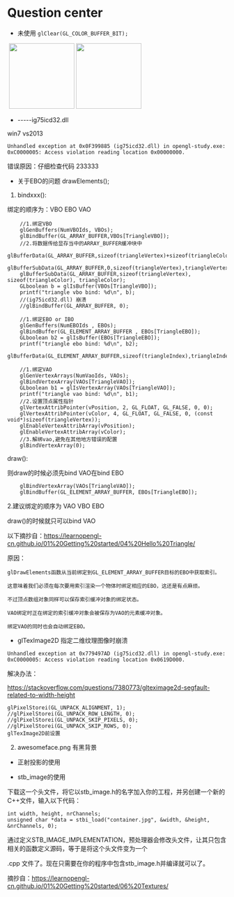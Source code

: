 # Question center

* 未使用 `glClear(GL_COLOR_BUFFER_BIT);`

<div>
  <img src="https://github.com/GitHub-bigT/openGL-study/blob/master/question/images/question1.png" width="150px"/>
 <img src="https://github.com/GitHub-bigT/openGL-study/blob/master/question/images/question2.png" width="150px"/>
</div>

* -----ig75icd32.dll

win7 vs2013

```
Unhandled exception at 0x0F399885 (ig75icd32.dll) in opengl-study.exe: 0xC0000005: Access violation reading location 0x00000000.
```

错误原因：仔细检查代码  233333

* 关于EBO的问题  drawElements();
1. bindxxx():

绑定的顺序为：VBO  EBO  VAO
```
	//1.绑定VBO
	glGenBuffers(NumVBOIds, VBOs);
	glBindBuffer(GL_ARRAY_BUFFER,VBOs[TriangleVBO]);
	//2.将数据传给显存当中的ARRAY_BUFFER缓冲块中
	glBufferData(GL_ARRAY_BUFFER,sizeof(triangleVertex)+sizeof(triangleColor),NULL,GL_STATIC_DRAW);
	glBufferSubData(GL_ARRAY_BUFFER,0,sizeof(triangleVertex),triangleVertex);
	glBufferSubData(GL_ARRAY_BUFFER,sizeof(triangleVertex), sizeof(triangleColor), triangleColor);
	GLboolean b = glIsBuffer(VBOs[TriangleVBO]);
	printf("triangle vbo bind: %d\n", b);
	//(ig75icd32.dll) 崩溃
	//glBindBuffer(GL_ARRAY_BUFFER, 0);

	//1.绑定EBO or IBO 
	glGenBuffers(NumEBOIds , EBOs);
	glBindBuffer(GL_ELEMENT_ARRAY_BUFFER , EBOs[TriangleEBO]);
	GLboolean b2 = glIsBuffer(EBOs[TriangleEBO]);
	printf("triangle ebo bind: %d\n", b2);
	glBufferData(GL_ELEMENT_ARRAY_BUFFER,sizeof(triangleIndex),triangleIndex,GL_STATIC_DRAW);
 
	//1.绑定VAO
	glGenVertexArrays(NumVaoIds, VAOs);
	glBindVertexArray(VAOs[TriangleVAO]);
	GLboolean b1 = glIsVertexArray(VAOs[TriangleVAO]);
	printf("triangle vao bind: %d\n", b1);
	//2.设置顶点属性指针
	glVertexAttribPointer(vPosition, 2, GL_FLOAT, GL_FALSE, 0, 0);
	glVertexAttribPointer(vColor, 4, GL_FLOAT, GL_FALSE, 0, (const void*)sizeof(triangleVertex));
	glEnableVertexAttribArray(vPosition);
	glEnableVertexAttribArray(vColor);
	//3.解绑vao,避免在其他地方错误的配置
	glBindVertexArray(0);
```
 draw():
 
 则draw的时候必须先bind VAO在bind EBO
```
	glBindVertexArray(VAOs[TriangleVAO]);
	glBindBuffer(GL_ELEMENT_ARRAY_BUFFER, EBOs[TriangleEBO]);
```
2.建议绑定的顺序为 VAO VBO EBO

draw()的时候就只可以bind VAO

以下摘抄自：https://learnopengl-cn.github.io/01%20Getting%20started/04%20Hello%20Triangle/

原因：

`glDrawElements函数从当前绑定到GL_ELEMENT_ARRAY_BUFFER目标的EBO中获取索引。`

`这意味着我们必须在每次要用索引渲染一个物体时绑定相应的EBO，这还是有点麻烦。`

`不过顶点数组对象同样可以保存索引缓冲对象的绑定状态。`

`VAO绑定时正在绑定的索引缓冲对象会被保存为VAO的元素缓冲对象。`

`绑定VAO的同时也会自动绑定EBO。`

* glTexImage2D 指定二维纹理图像时崩溃

```
Unhandled exception at 0x779497AD (ig75icd32.dll) in opengl-study.exe: 0xC0000005: Access violation reading location 0x0619D000.
```

解决办法：

https://stackoverflow.com/questions/7380773/glteximage2d-segfault-related-to-width-height
```
glPixelStorei(GL_UNPACK_ALIGNMENT, 1);
//glPixelStorei(GL_UNPACK_ROW_LENGTH, 0);
//glPixelStorei(GL_UNPACK_SKIP_PIXELS, 0);
//glPixelStorei(GL_UNPACK_SKIP_ROWS, 0);
glTexImage2D前设置
```

2. awesomeface.png 有黑背景

* 正射投影的使用

* stb_image的使用

下载这一个头文件，将它以stb_image.h的名字加入你的工程，并另创建一个新的C++文件，输入以下代码：

```
int width, height, nrChannels;
unsigned char *data = stbi_load("container.jpg", &width, &height, &nrChannels, 0);
```

通过定义STB_IMAGE_IMPLEMENTATION，预处理器会修改头文件，让其只包含相关的函数定义源码，等于是将这个头文件变为一个

.cpp 文件了。现在只需要在你的程序中包含stb_image.h并编译就可以了。

摘抄自：https://learnopengl-cn.github.io/01%20Getting%20started/06%20Textures/

